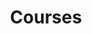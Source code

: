 ---
layout: page
title: Courses
nav: true
nav_order: 8
dropdown: true
children:
  - title: Random Processes
    permalink: /teaching/rp
  - title: divider
  - title: Deep Learning
    permalink: /suppl/dl/2026/dl2026
  - title: divider

---